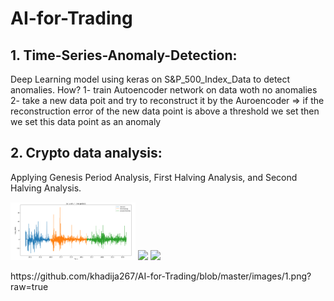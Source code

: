 #  AI-for-Trading
## 1. Time-Series-Anomaly-Detection:
Deep Learning model using keras on S&amp;P_500_Index_Data to detect anomalies.
How? 
   1- train Autoencoder network on data woth no anomalies
   2- take a new data poit and try to reconstruct it by the Auroencoder => if the reconstruction error of the new data point is above a threshold we set
                                                                              then we set this data point as an anomaly
## 2. Crypto data analysis:
Applying Genesis Period Analysis, First Halving Analysis, and Second Halving Analysis.
<p float="center">
  <img src="https://github.com/khadija267/AI-for-Trading/blob/master/images/1.png?raw=true" width="200" /> 
    <img src="https://github.com/khadija267/AI-for-Trading/blob/images/2.png?raw=true" width="200" /> 
      <img src="https://github.com/khadija267/AI-for-Trading/blob/images/3.png?raw=true" width="200" /> 

</p>https://github.com/khadija267/AI-for-Trading/blob/master/images/1.png?raw=true
